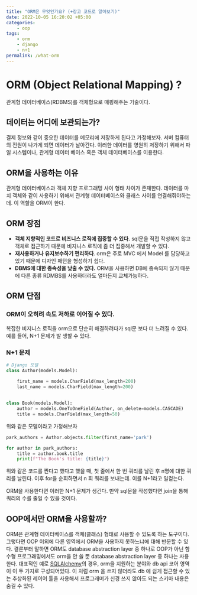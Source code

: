 ```yaml
---
title: "ORM은 무엇인가요? (+장고 코드로 알아보기)"
date: 2022-10-05 16:20:02 +05:00
categories:
    - oop
tags:
    - orm
    - django
    - n+1
permalink: /what-orm
---
```


# ORM (Object Relational Mapping) ?

관계형 데이터베이스(RDBMS)를 객체형으로 매핑해주는 기술이다. 

## 데이터는 어디에 보관되는가?

결제 정보와 같이 중요한 데이터를 메모리에 저장하게 된다고 가정해보자. 서버 컴퓨터의 전원이 나가게 되면 데이터가 날아간다. 이러한 데이터를 영원히 저장하기 위해서  파일 시스템이나, 관계형 데이터 베이스 혹은 객체 데이터베이스를 이용한다. 

## ORM을 사용하는 이유

 관계형 데이터베이스과 객체 지향 프로그래밍 사이 형태 차이가 존재한다. 데이터를 마치 객체와 같이 사용하기 위해서 관계형 데이터베이스와 클래스 사이를 연결해줘야하는데. 이 역할을 ORM이 한다. 

## ORM 장점

- **객체 지향적인 코드로 비즈니스 로직에 집중할 수 있다.** sql문을 직접 작성하지 않고 객체로 접근하기 때문에 비지니스 로직에 좀 더 집중해서 개발할 수 있다.
- **재사용하거나 유지보수하기 편리하다**. orm은 주로 MVC 에서 Model 를 담당하고 있기 때문에 디자인 패턴을 형성하기 쉽다.
- **DBMS에 대한 종속성을 낮출 수 있다.**  ORM을 사용하면 DB에 종속되지 않기 때문에 다른 종류 RDMBS를 사용하더라도 얼마든지 교체가능하다.

## ORM 단점

### ORM이 오히려 속도 저하로 이어질 수 있다.

복잡한 비지니스 로직을 orm으로 단순히 해결하려다가 sql문 보다 더 느려질 수 있다. 예를 들어, N+1 문제가 발 생할 수 있다. 

### N+1 문제

```python
# Django 모델
class Author(models.Model):

    first_name = models.CharField(max_length=200)
    last_name = models.CharField(max_length=200)
    
        
class Book(models.Model):
    author = models.OneToOneField(Author, on_delete=models.CASCADE)
    title = models.CharField(max_length=50)
```

위와 같은 모델이라고 가정해보자 

```python
park_authors = Author.objects.filter(first_name='park')

for author in park_authors:
	title = author.book.title
	print(f"The Book's title: {title}")
```

위와 같은 코드를 짠다고 했다고 했을 때, 첫 줄에서 한 번 쿼리를 날린 후 n명에 대한 쿼리를 날린다. 이후 for을 순회하면서  n 회 쿼리를 보내는데. 이를 N+1라고 일컫는다. 

ORM을 사용한다면 이러한 N+1 문제가 생긴다. 만약 sql문을 작성했다면 join을 통해 쿼리의 수를 줄일 수 있을 것이다.  

## OOP에서만 ORM을 사용할까?

ORM은 관계형 데이터베이스를 객체(클래스) 형태로 사용할 수 있도록 하는 도구이다. 그렇다면 OOP 이외에 다른 영역에서 ORM을 사용하지 못하느냐에 대해 반문할 수 있다. 결론부터 말하면 ORM도 database abstraction layer 중 하나로 OOP가 아닌 함수형 프로그래밍에서도 orm을 안 쓸 뿐 database abstraction layer 중 하나는 사용한다. 대표적인 예로 [SQLAlchemy](http://www.sqlalchemy.org/)의 경우, orm을 지원하는 분야와 db api 코어 영역이 이 두 가지로 구성되어있다. 이 처럼 orm 을 쓰지 않더라도 db 에 쉽게 접근할 수 있는 추상화된 레이어 툴을 사용해서 프로그래머가 신경 쓰지 않아도 되는 스키마 내용은 숨길 수 있다.